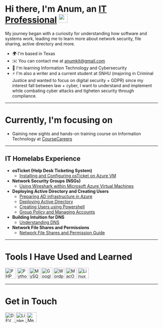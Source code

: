 # Hi there, I'm Anum, an <a href="https://linkedin.com/in/anumkhanit">IT Professional</a> <img src="https://media.giphy.com/media/hvRJCLFzcasrR4ia7z/giphy.gif" width="29px" height="29px">

My journey began with a curiosity for understanding how software and systems work, leading me to learn more about network security, file sharing, active directory and more.

* 🌍  I'm based in Texas
* ✉️  You can contact me at [anumkit@gmail.com](mailto:anumkit@gmail.com)
* 🧠  I'm learning Information Technology and Cybersecurity
* ⚡  I'm also a writer and a current student at SNHU (majoring in Criminal Justice and wanted to focus on digital security + GDPR) since my interest fall between law + cyber, I want to understand and implement while combating cyber attacks and tigheten security through compliance.

-----

# Currently, I'm focusing on

- Gaining new sights and hands-on training course on Information Technology at <a href="https://coursecareers.com">CourseCareers</a>

-----

## IT Homelabs Experience

- <b>osTicket (Help Desk Ticketing System)</b>
  - [Installing and Configuring osTicket on Azure VM](https://github.com/anumkhanit/os-ticket)
- <b>Network Security Groups (NSGs)</b>
  - [Using Wireshark within Microsoft Azure Virtual Machines](https://github.com/anumkhanit/azure-wireshark-network-protocols)
- <b>Deploying Active Directory and Creating Users</b>
  - [Preparing AD infrastructure in Azure](https://github.com/anumkhanit/preparing-ad-azure)
  - [Deploying Active Directory](https://github.com/anumkhanit/deploy-ad)
  - [Creating Users using Powershell](https://github.com/anumkhanit/create-users-powershell)
  - [Group Policy and Managing Accounts](https://github.com/anumkhanit/group-policy-manage)
- <b>Building Intuition for DNS</b>
  - [Understanding DNS](https://github.com/anumkhanit/domain-network)
- <b>Network File Shares and Permissions</b>
  - [Network File Shares and Permission Guide](https://github.com/anumkhanit/network-file-share)

-----

# Tools I Have Used and Learned

<p align="left"> <a href="https://www.php.net/" target="_blank" rel="noreferrer"><img src="https://raw.githubusercontent.com/danielcranney/readme-generator/main/public/icons/skills/php-colored.svg" width="36" height="36" alt="PHP" title="PHP"/></a>
<a href="https://www.python.org/" target="_blank" rel="noreferrer"><img src="https://raw.githubusercontent.com/danielcranney/readme-generator/main/public/icons/skills/python-colored.svg" width="36" height="36" alt="Python" title="Python"/></a>
<a href="https://www.mysql.com/" target="_blank" rel="noreferrer"><img src="https://raw.githubusercontent.com/danielcranney/readme-generator/main/public/icons/skills/mysql-colored.svg" width="36" height="36" alt="MySQL" title="MySQL"/></a>
<a href="https://cloud.google.com/" target="_blank" rel="noreferrer"><img src="https://raw.githubusercontent.com/danielcranney/readme-generator/main/public/icons/skills/googlecloud-colored.svg" width="36" height="36" alt="Google Cloud" title="Google Cloud"/></a>
<a href="https://wordpress.com" target="_blank" rel="noreferrer"><img src="https://raw.githubusercontent.com/danielcranney/readme-generator/main/public/icons/skills/wordpress-colored.svg" width="36" height="36" alt="Wordpress" title="Wordpress"/></a>
<a href="https://apple.com" target="_blank" rel="noreferrer"><img src="https://raw.githubusercontent.com/danielcranney/readme-generator/main/public/icons/skills/macos-colored.svg" width="36" height="36" alt="MacOS" title="MacOS"/></a>
<a href="https://www.linux.org" target="_blank" rel="noreferrer"><img src="https://raw.githubusercontent.com/danielcranney/readme-generator/main/public/icons/skills/linux-colored.svg" width="36" height="36" alt="Linux" title="Linux"/></a> </p> 

-----

# Get in Touch

<p align="left"> <a href="https://www.dev.to/anum_khan" target="_blank" rel="noreferrer"> <picture> <source media="(prefers-color-scheme: dark)" srcset="https://raw.githubusercontent.com/danielcranney/readme-generator/main/public/icons/socials/devdotto-dark.svg" /> <source media="(prefers-color-scheme: light)" srcset="https://raw.githubusercontent.com/danielcranney/readme-generator/main/public/icons/socials/devdotto.svg" /> <img src="https://raw.githubusercontent.com/danielcranney/readme-generator/main/public/icons/socials/devdotto.svg" width="32" height="32" alt="DEV" title="DEV" /> </picture> </a> <a href="https://www.linkedin.com/in/anumkhanit" target="_blank" rel="noreferrer"> <picture> <source media="(prefers-color-scheme: dark)" srcset="https://raw.githubusercontent.com/danielcranney/readme-generator/main/public/icons/socials/linkedin-dark.svg" /> <source media="(prefers-color-scheme: light)" srcset="https://raw.githubusercontent.com/danielcranney/readme-generator/main/public/icons/socials/linkedin.svg" /> <img src="https://raw.githubusercontent.com/danielcranney/readme-generator/main/public/icons/socials/linkedin.svg" width="32" height="32" alt="LinkedIn" title="LinkedIn" /> </picture> </a> <a href="http://www.medium.com/anumkit" target="_blank" rel="noreferrer"> <picture> <source media="(prefers-color-scheme: dark)" srcset="https://raw.githubusercontent.com/danielcranney/readme-generator/main/public/icons/socials/medium-dark.svg" /> <source media="(prefers-color-scheme: light)" srcset="https://raw.githubusercontent.com/danielcranney/readme-generator/main/public/icons/socials/medium.svg" /> <img src="https://raw.githubusercontent.com/danielcranney/readme-generator/main/public/icons/socials/medium.svg" width="32" height="32" alt="Medium" title="Medium" /> </picture> </a></p>
